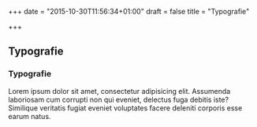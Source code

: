 +++
date = "2015-10-30T11:56:34+01:00"
draft = false
title = "Typografie"

+++

Typografie
-------


<div class="panel panel-default">
  <div class="panel-heading">
    <h3 class="panel-title">Typografie</h3>
  </div>
  <div class="panel-body">
    Lorem ipsum dolor sit amet, consectetur adipisicing elit. Assumenda laboriosam cum corrupti non qui eveniet, delectus fuga debitis iste? Similique veritatis fugiat eveniet voluptates facere deleniti corporis esse earum natus.
  </div>
</div>